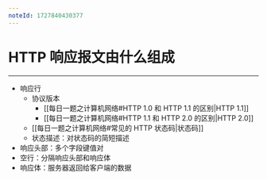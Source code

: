 ```yaml
---
noteId: 1727840430377
---
```

# HTTP 响应报文由什么组成
---
- 响应行
	- 协议版本
		- [[每日一题之计算机网络#HTTP 1.0 和 HTTP 1.1 的区别|HTTP 1.1]]
		- [[每日一题之计算机网络#HTTP 1.1 和 HTTP 2.0 的区别|HTTP 2.0]]
	 - [[每日一题之计算机网络#常见的 HTTP 状态码|状态码]]
	 - 状态描述：对状态码的简短描述
- 响应头部：多个字段键值对
- 空行：分隔响应头部和响应体
- 响应体：服务器返回给客户端的数据
